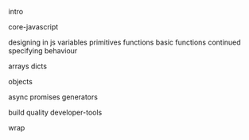 intro

core-javascript

designing in js
variables
primitives
functions basic
functions continued
specifying behaviour

arrays
dicts

objects

async
promises
generators

build
quality
developer-tools

wrap
